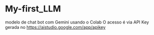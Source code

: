 # My-first_LLM
modelo de chat bot com Gemini usando o Colab
O acesso  é via API Key gerada no https://aistudio.google.com/app/apikey
